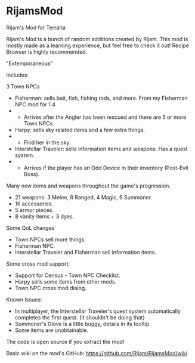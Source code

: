 # RijamsMod
Rijam's Mod for Terraria

Rijam's Mod is a bunch of random additions created by Rijam. This mod is mostly made as a learning experience, but feel free to check it out! Recipe Browser is highly recommended.

"Extemporaneous"

Includes:

3 Town NPCs
- Fisherman: sells bait, fish, fishing rods, and more. From my Fisherman NPC mod for 1.4
- - Arrives after the Angler has been rescued and there are 5 or more Town NPCs.
- Harpy: sells sky related items and a few extra things.
- - Find her in the sky.
- Interstellar Traveler: sells information items and weapons. Has a quest system.
- - Arrives if the player has an Odd Device in their inventory (Post-Evil Boss).

Many new items and weapons throughout the game's progression.
- 21 weapons: 3 Melee, 8 Ranged, 4 Magic, 6 Summoner.
- 16 accessories.
- 5 armor pieces.
- 8 vanity items + 3 dyes.

Some QoL changes
- Town NPCs sell more things.
- Fisherman NPC.
- Interstellar Traveler and Fisherman sell information items.

Some cross mod support:
- Support for Census - Town NPC Checklist.
- Harpy sells some items from other mods.
- Town NPC cross mod dialog.

Known Issues:
- In multiplayer, the Interstellar Traveler's quest system automatically completes the first quest. (It shouldn't be doing that)
- Summoner's Glove is a little buggy, details in its tooltip.
- Some items are unobtainable.

The code is open source if you extract the mod!

Basic wiki on the mod's GitHub: https://github.com/Rijam/RijamsMod/wiki
